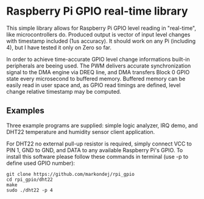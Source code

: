 # Raspberry Pi GPIO real-time library

This simple library allows for Raspberry Pi GPIO level reading in "real-time", like microcontrollers do. Produced output is vector of input level changes with timestamp included (1us accuracy).
It should work on any Pi (including 4), but I have tested it only on Zero so far.

In order to achieve time-accurate GPIO level change informations built-in peripherals are beeing used. The PWM delivers accurate synchronization signal to the DMA engine via DREQ line, and DMA transfers Block 0 GPIO state every microsecond to buffered memory. Buffered memory can be easily read in user space and, as GPIO read timings are defined, level change relative timestamp may be computed.

## Examples

Three example programs are supplied: simple logic analyzer, IRQ demo, and DHT22 temperature and humidity sensor client application.

For DHT22 no external pull-up resistor is required, simply connect VCC to PIN 1, GND to GND, and DATA to any available Raspberry Pi's GPIO. To install this software please follow these commands in terminal (use -p to define used GPIO number):
```
git clone https://github.com/markondej/rpi_gpio
cd rpi_gpio/dht22
make
sudo ./dht22 -p 4
```
